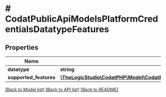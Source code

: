 # # CodatPublicApiModelsPlatformCredentialsDatatypeFeatures

## Properties

Name | Type | Description | Notes
------------ | ------------- | ------------- | -------------
**datatype** | **string** |  | [optional]
**supported_features** | [**\TheLogicStudio\CodatPHP\Model\CodatPublicApiModelsPlatformCredentialsSupportedFeatureState[]**](CodatPublicApiModelsPlatformCredentialsSupportedFeatureState.md) |  | [optional]

[[Back to Model list]](../../README.md#models) [[Back to API list]](../../README.md#endpoints) [[Back to README]](../../README.md)
